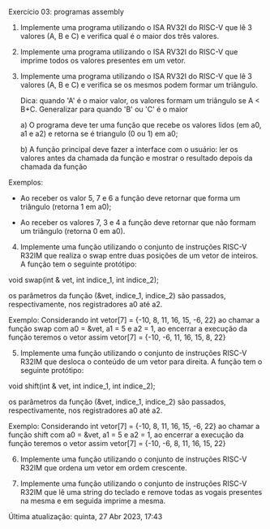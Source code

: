 Exercício 03: programas assembly

1. Implemente uma programa utilizando o ISA RV32I do RISC-V que lê 3 valores (A, B e C) e verifica qual é o maior dos três valores.

2. Implemente uma programa utilizando o ISA RV32I do RISC-V que imprime todos os valores presentes em um vetor.

3. Implemente uma programa utilizando o ISA RV32I do RISC-V que lê 3 valores (A, B e C) e verifica se os mesmos podem formar um triângulo.

   Dica: quando 'A' é o maior valor, os valores formam um triângulo se A < B+C. Generalizar para quando 'B' ou 'C' é o maior

   a) O programa deve ter uma função que recebe os valores lidos (em a0, a1 e a2) e retorna se é triangulo (0 ou 1) em a0;

   b) A função principal deve fazer a interface com o usuário: ler os valores antes da chamada da função e mostrar o resultado depois da chamada da função

Exemplos:

- Ao receber os valor 5, 7 e 6 a função deve retornar que forma um triângulo (retorna 1 em a0);

- Ao receber os valores 7, 3 e 4 a função deve retornar que não formam um triângulo (retorna 0 em a0).

4. Implemente uma função utilizando o conjunto de instruções RISC-V R32IM que realiza o swap entre duas posições de um vetor de inteiros. A função tem o seguinte protótipo:

void swap(int & vet, int indice_1, int indice_2);

os parâmetros da função (&vet, indice_1, indice_2) são passados, respectivamente, nos registradores a0 até a2.

Exemplo:
Considerando int vetor[7] = {-10, 8, 11, 16, 15, -6, 22}
ao chamar a função swap com a0 = &vet, a1 = 5 e a2 = 1, ao encerrar a execução da função teremos o vetor assim
vetor[7] = {-10, -6, 11, 16, 15, 8, 22}

5.  Implemente uma função utilizando o conjunto de instruções RISC-V R32IM que desloca o conteúdo de um vetor para direita. A função tem o seguinte protótipo:

void shift(int & vet, int indice_1, int indice_2);

os parâmetros da função (&vet, indice_1, indice_2) são passados, respectivamente, nos registradores a0 até a2.

Exemplo:
Considerando int vetor[7] = {-10, 8, 11, 16, 15, -6, 22}
ao chamar a função shift com a0 = &vet, a1 = 5 e a2 = 1, ao encerrar a execução da função teremos o vetor assim
vetor[7] = {-10, -6, 8, 11, 16, 15, 22}

6. Implemente uma função utilizando o conjunto de instruções RISC-V R32IM que ordena um vetor em ordem crescente.

7. Implemente uma função utilizando o conjunto de instruções RISC-V R32IM que lê uma string do teclado e remove todas as vogais presentes na mesma e em seguida imprime a mesma.

Última atualização: quinta, 27 Abr 2023, 17:43

